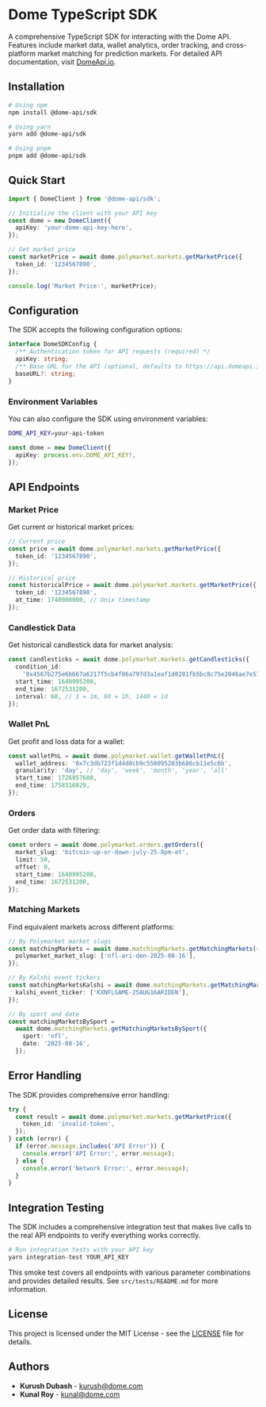 # Dome TypeScript SDK

A comprehensive TypeScript SDK for interacting with the Dome API. Features include market data, wallet analytics, order tracking, and cross-platform market matching for prediction markets. For detailed API documentation, visit [DomeApi.io](https://www.domeapi.io/).

## Installation

```bash
# Using npm
npm install @dome-api/sdk

# Using yarn
yarn add @dome-api/sdk

# Using pnpm
pnpm add @dome-api/sdk
```

## Quick Start

```typescript
import { DomeClient } from '@dome-api/sdk';

// Initialize the client with your API key
const dome = new DomeClient({
  apiKey: 'your-dome-api-key-here',
});

// Get market price
const marketPrice = await dome.polymarket.markets.getMarketPrice({
  token_id: '1234567890',
});

console.log('Market Price:', marketPrice);
```

## Configuration

The SDK accepts the following configuration options:

```typescript
interface DomeSDKConfig {
  /** Authentication token for API requests (required) */
  apiKey: string;
  /** Base URL for the API (optional, defaults to https://api.domeapi.io/v1) */
  baseURL?: string;
}
```

### Environment Variables

You can also configure the SDK using environment variables:

```bash
DOME_API_KEY=your-api-token
```

```typescript
const dome = new DomeClient({
  apiKey: process.env.DOME_API_KEY!,
});
```

## API Endpoints

### Market Price

Get current or historical market prices:

```typescript
// Current price
const price = await dome.polymarket.markets.getMarketPrice({
  token_id: '1234567890',
});

// Historical price
const historicalPrice = await dome.polymarket.markets.getMarketPrice({
  token_id: '1234567890',
  at_time: 1740000000, // Unix timestamp
});
```

### Candlestick Data

Get historical candlestick data for market analysis:

```typescript
const candlesticks = await dome.polymarket.markets.getCandlesticks({
  condition_id:
    '0x4567b275e6b667a6217f5cb4f06a797d3a1eaf1d0281fb5bc8c75e2046ae7e57',
  start_time: 1640995200,
  end_time: 1672531200,
  interval: 60, // 1 = 1m, 60 = 1h, 1440 = 1d
});
```

### Wallet PnL

Get profit and loss data for a wallet:

```typescript
const walletPnL = await dome.polymarket.wallet.getWalletPnL({
  wallet_address: '0x7c3db723f1d4d8cb9c550095203b686cb11e5c6b',
  granularity: 'day', // 'day', 'week', 'month', 'year', 'all'
  start_time: 1726857600,
  end_time: 1758316829,
});
```

### Orders

Get order data with filtering:

```typescript
const orders = await dome.polymarket.orders.getOrders({
  market_slug: 'bitcoin-up-or-down-july-25-8pm-et',
  limit: 50,
  offset: 0,
  start_time: 1640995200,
  end_time: 1672531200,
});
```

### Matching Markets

Find equivalent markets across different platforms:

```typescript
// By Polymarket market slugs
const matchingMarkets = await dome.matchingMarkets.getMatchingMarkets({
  polymarket_market_slug: ['nfl-ari-den-2025-08-16'],
});

// By Kalshi event tickers
const matchingMarketsKalshi = await dome.matchingMarkets.getMatchingMarkets({
  kalshi_event_ticker: ['KXNFLGAME-25AUG16ARIDEN'],
});

// By sport and date
const matchingMarketsBySport =
  await dome.matchingMarkets.getMatchingMarketsBySport({
    sport: 'nfl',
    date: '2025-08-16',
  });
```

## Error Handling

The SDK provides comprehensive error handling:

```typescript
try {
  const result = await dome.polymarket.markets.getMarketPrice({
    token_id: 'invalid-token',
  });
} catch (error) {
  if (error.message.includes('API Error')) {
    console.error('API Error:', error.message);
  } else {
    console.error('Network Error:', error.message);
  }
}
```

## Integration Testing

The SDK includes a comprehensive integration test that makes live calls to the real API endpoints to verify everything works correctly.

```bash
# Run integration tests with your API key
yarn integration-test YOUR_API_KEY
```

This smoke test covers all endpoints with various parameter combinations and provides detailed results. See `src/tests/README.md` for more information.

## License

This project is licensed under the MIT License - see the [LICENSE](LICENSE) file for details.

## Authors

- **Kurush Dubash** - [kurush@dome.com](mailto:kurush@domeapi.com)
- **Kunal Roy** - [kunal@dome.com](mailto:kunal@domeapi.com)
